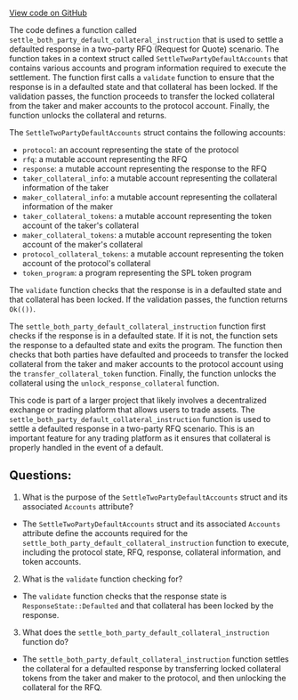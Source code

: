 [View code on GitHub](https://github.com/convergence-rfq/convergence-program-library/rfq/program/src/instructions/rfq/settle_two_party_default.rs)

The code defines a function called `settle_both_party_default_collateral_instruction` that is used to settle a defaulted response in a two-party RFQ (Request for Quote) scenario. The function takes in a context struct called `SettleTwoPartyDefaultAccounts` that contains various accounts and program information required to execute the settlement. The function first calls a `validate` function to ensure that the response is in a defaulted state and that collateral has been locked. If the validation passes, the function proceeds to transfer the locked collateral from the taker and maker accounts to the protocol account. Finally, the function unlocks the collateral and returns.

The `SettleTwoPartyDefaultAccounts` struct contains the following accounts:
- `protocol`: an account representing the state of the protocol
- `rfq`: a mutable account representing the RFQ
- `response`: a mutable account representing the response to the RFQ
- `taker_collateral_info`: a mutable account representing the collateral information of the taker
- `maker_collateral_info`: a mutable account representing the collateral information of the maker
- `taker_collateral_tokens`: a mutable account representing the token account of the taker's collateral
- `maker_collateral_tokens`: a mutable account representing the token account of the maker's collateral
- `protocol_collateral_tokens`: a mutable account representing the token account of the protocol's collateral
- `token_program`: a program representing the SPL token program

The `validate` function checks that the response is in a defaulted state and that collateral has been locked. If the validation passes, the function returns `Ok(())`.

The `settle_both_party_default_collateral_instruction` function first checks if the response is in a defaulted state. If it is not, the function sets the response to a defaulted state and exits the program. The function then checks that both parties have defaulted and proceeds to transfer the locked collateral from the taker and maker accounts to the protocol account using the `transfer_collateral_token` function. Finally, the function unlocks the collateral using the `unlock_response_collateral` function.

This code is part of a larger project that likely involves a decentralized exchange or trading platform that allows users to trade assets. The `settle_both_party_default_collateral_instruction` function is used to settle a defaulted response in a two-party RFQ scenario. This is an important feature for any trading platform as it ensures that collateral is properly handled in the event of a default.
## Questions: 
 1. What is the purpose of the `SettleTwoPartyDefaultAccounts` struct and its associated `Accounts` attribute?
- The `SettleTwoPartyDefaultAccounts` struct and its associated `Accounts` attribute define the accounts required for the `settle_both_party_default_collateral_instruction` function to execute, including the protocol state, RFQ, response, collateral information, and token accounts.

2. What is the `validate` function checking for?
- The `validate` function checks that the response state is `ResponseState::Defaulted` and that collateral has been locked by the response.

3. What does the `settle_both_party_default_collateral_instruction` function do?
- The `settle_both_party_default_collateral_instruction` function settles the collateral for a defaulted response by transferring locked collateral tokens from the taker and maker to the protocol, and then unlocking the collateral for the RFQ.